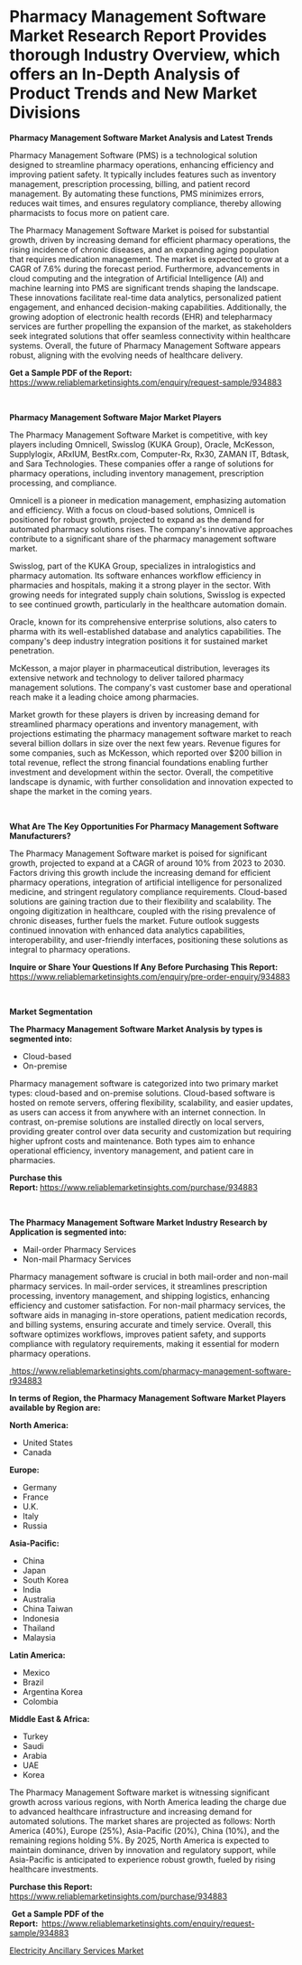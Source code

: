 <p><h1>Pharmacy Management Software Market Research Report Provides thorough Industry Overview, which offers an In-Depth Analysis of Product Trends and New Market Divisions</h1></p><p><strong>Pharmacy Management Software Market Analysis and Latest Trends</strong></p>
<p><p>Pharmacy Management Software (PMS) is a technological solution designed to streamline pharmacy operations, enhancing efficiency and improving patient safety. It typically includes features such as inventory management, prescription processing, billing, and patient record management. By automating these functions, PMS minimizes errors, reduces wait times, and ensures regulatory compliance, thereby allowing pharmacists to focus more on patient care.</p><p>The Pharmacy Management Software Market is poised for substantial growth, driven by increasing demand for efficient pharmacy operations, the rising incidence of chronic diseases, and an expanding aging population that requires medication management. The market is expected to grow at a CAGR of 7.6% during the forecast period. Furthermore, advancements in cloud computing and the integration of Artificial Intelligence (AI) and machine learning into PMS are significant trends shaping the landscape. These innovations facilitate real-time data analytics, personalized patient engagement, and enhanced decision-making capabilities. Additionally, the growing adoption of electronic health records (EHR) and telepharmacy services are further propelling the expansion of the market, as stakeholders seek integrated solutions that offer seamless connectivity within healthcare systems. Overall, the future of Pharmacy Management Software appears robust, aligning with the evolving needs of healthcare delivery.</p></p>
<p><strong>Get a Sample PDF of the Report:&nbsp;</strong> <a href="https://www.reliablemarketinsights.com/enquiry/request-sample/934883?utm_campaign=3064&utm_medium=2&utm_source=Github&utm_content=ia&utm_term=07032025&utm_id=pharmacy-management-software">https://www.reliablemarketinsights.com/enquiry/request-sample/934883</a></p>
<p>&nbsp;</p>
<p><strong>Pharmacy Management Software Major Market Players</strong></p>
<p><p>The Pharmacy Management Software Market is competitive, with key players including Omnicell, Swisslog (KUKA Group), Oracle, McKesson, Supplylogix, ARxIUM, BestRx.com, Computer-Rx, Rx30, ZAMAN IT, Bdtask, and Sara Technologies. These companies offer a range of solutions for pharmacy operations, including inventory management, prescription processing, and compliance.</p><p>Omnicell is a pioneer in medication management, emphasizing automation and efficiency. With a focus on cloud-based solutions, Omnicell is positioned for robust growth, projected to expand as the demand for automated pharmacy solutions rises. The company's innovative approaches contribute to a significant share of the pharmacy management software market.</p><p>Swisslog, part of the KUKA Group, specializes in intralogistics and pharmacy automation. Its software enhances workflow efficiency in pharmacies and hospitals, making it a strong player in the sector. With growing needs for integrated supply chain solutions, Swisslog is expected to see continued growth, particularly in the healthcare automation domain.</p><p>Oracle, known for its comprehensive enterprise solutions, also caters to pharma with its well-established database and analytics capabilities. The company's deep industry integration positions it for sustained market penetration. </p><p>McKesson, a major player in pharmaceutical distribution, leverages its extensive network and technology to deliver tailored pharmacy management solutions. The company's vast customer base and operational reach make it a leading choice among pharmacies.</p><p>Market growth for these players is driven by increasing demand for streamlined pharmacy operations and inventory management, with projections estimating the pharmacy management software market to reach several billion dollars in size over the next few years. Revenue figures for some companies, such as McKesson, which reported over $200 billion in total revenue, reflect the strong financial foundations enabling further investment and development within the sector. Overall, the competitive landscape is dynamic, with further consolidation and innovation expected to shape the market in the coming years.</p></p>
<p>&nbsp;</p>
<p><strong>What Are The Key Opportunities For Pharmacy Management Software Manufacturers?</strong></p>
<p><p>The Pharmacy Management Software market is poised for significant growth, projected to expand at a CAGR of around 10% from 2023 to 2030. Factors driving this growth include the increasing demand for efficient pharmacy operations, integration of artificial intelligence for personalized medicine, and stringent regulatory compliance requirements. Cloud-based solutions are gaining traction due to their flexibility and scalability. The ongoing digitization in healthcare, coupled with the rising prevalence of chronic diseases, further fuels the market. Future outlook suggests continued innovation with enhanced data analytics capabilities, interoperability, and user-friendly interfaces, positioning these solutions as integral to pharmacy operations.</p></p>
<p><strong>Inquire or Share Your Questions If Any Before Purchasing This Report:</strong> <a href="https://www.reliablemarketinsights.com/enquiry/pre-order-enquiry/934883?utm_campaign=3064&utm_medium=2&utm_source=Github&utm_content=ia&utm_term=07032025&utm_id=pharmacy-management-software">https://www.reliablemarketinsights.com/enquiry/pre-order-enquiry/934883</a></p>
<p>&nbsp;</p>
<p><strong>Market Segmentation</strong></p>
<p><strong>The Pharmacy Management Software Market Analysis by types is segmented into:</strong></p>
<p><ul><li>Cloud-based</li><li>On-premise</li></ul></p>
<p><p>Pharmacy management software is categorized into two primary market types: cloud-based and on-premise solutions. Cloud-based software is hosted on remote servers, offering flexibility, scalability, and easier updates, as users can access it from anywhere with an internet connection. In contrast, on-premise solutions are installed directly on local servers, providing greater control over data security and customization but requiring higher upfront costs and maintenance. Both types aim to enhance operational efficiency, inventory management, and patient care in pharmacies.</p></p>
<p><strong>Purchase this Report:&nbsp;</strong><a href="https://www.reliablemarketinsights.com/purchase/934883?utm_campaign=3064&utm_medium=2&utm_source=Github&utm_content=ia&utm_term=07032025&utm_id=pharmacy-management-software">https://www.reliablemarketinsights.com/purchase/934883</a></p>
<p>&nbsp;</p>
<p><strong>The Pharmacy Management Software Market Industry Research by Application is segmented into:</strong></p>
<p><ul><li>Mail-order Pharmacy Services</li><li>Non-mail Pharmacy Services</li></ul></p>
<p><p>Pharmacy management software is crucial in both mail-order and non-mail pharmacy services. In mail-order services, it streamlines prescription processing, inventory management, and shipping logistics, enhancing efficiency and customer satisfaction. For non-mail pharmacy services, the software aids in managing in-store operations, patient medication records, and billing systems, ensuring accurate and timely service. Overall, this software optimizes workflows, improves patient safety, and supports compliance with regulatory requirements, making it essential for modern pharmacy operations.</p></p>
<p><a href="https://www.reliablemarketinsights.com/pharmacy-management-software-r934883?utm_campaign=3064&utm_medium=2&utm_source=Github&utm_content=ia&utm_term=07032025&utm_id=pharmacy-management-software">&nbsp;https://www.reliablemarketinsights.com/pharmacy-management-software-r934883</a></p>
<p><strong>In terms of Region, the Pharmacy Management Software Market Players available by Region are:</strong></p>
<p>
    <p> <strong> North America: </strong>
        <ul>
            <li>United States</li>
            <li>Canada</li>
        </ul>
        </p> 
    <p> <strong> Europe: </strong>
        <ul>
            <li>Germany</li>
            <li>France</li>
            <li>U.K.</li>
            <li>Italy</li>
            <li>Russia</li>
        </ul>
        </p> 
    <p> <strong> Asia-Pacific: </strong>
        <ul>
            <li>China</li>
            <li>Japan</li>
            <li>South Korea</li>
            <li>India</li>
            <li>Australia</li>
            <li>China Taiwan</li>
            <li>Indonesia</li>
            <li>Thailand</li>
            <li>Malaysia</li>
        </ul>
        </p> 
    <p> <strong> Latin America: </strong>
        <ul>
            <li>Mexico</li>
            <li>Brazil</li>
            <li>Argentina Korea</li>
            <li>Colombia</li>
        </ul>
        </p> 
    <p> <strong> Middle East & Africa: </strong>
        <ul>
            <li>Turkey</li>
            <li>Saudi</li>
            <li>Arabia</li>
            <li>UAE</li>
            <li>Korea</li>
        </ul>
    </p>
    </p>
<p><p>The Pharmacy Management Software market is witnessing significant growth across various regions, with North America leading the charge due to advanced healthcare infrastructure and increasing demand for automated solutions. The market shares are projected as follows: North America (40%), Europe (25%), Asia-Pacific (20%), China (10%), and the remaining regions holding 5%. By 2025, North America is expected to maintain dominance, driven by innovation and regulatory support, while Asia-Pacific is anticipated to experience robust growth, fueled by rising healthcare investments.</p></p>
<p><strong>Purchase this Report: </strong><a href="https://www.reliablemarketinsights.com/purchase/934883?utm_campaign=3064&utm_medium=2&utm_source=Github&utm_content=ia&utm_term=07032025&utm_id=pharmacy-management-software">https://www.reliablemarketinsights.com/purchase/934883</a></p>
<p>&nbsp;<strong>Get a Sample PDF of the Report:&nbsp;&nbsp;</strong><a href="https://www.reliablemarketinsights.com/enquiry/request-sample/934883?utm_campaign=3064&utm_medium=2&utm_source=Github&utm_content=ia&utm_term=07032025&utm_id=pharmacy-management-software">https://www.reliablemarketinsights.com/enquiry/request-sample/934883</a></p>
<p><strong></strong></p>
<p><p><a href="https://github.com/doljanzwald/Market-Research-Report-List-1/blob/main/electricity-ancillary-services-market.md?utm_campaign=3064&utm_medium=2&utm_source=Github&utm_content=ia&utm_term=07032025&utm_id=pharmacy-management-software">Electricity Ancillary Services Market</a></p></p>